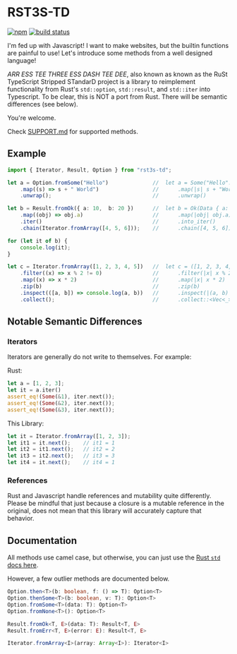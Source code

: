 # RST3S-TD

[![npm](https://img.shields.io/npm/v/rst3s-td.svg)](https://www.npmjs.com/package/rst3s-td) [![build status](https://github.com/davnotdev/rst3s-td/actions/workflows/buildtest.yml/badge.svg?branch=main)](https://github.com/davnotdev/rst3s-td/actions/workflows/buildtest.yml)

I'm fed up with Javascript!
I want to make websites, but the builtin functions are painful to use!
Let's introduce some methods from a well designed language!

*ARR ESS TEE THREE ESS DASH TEE DEE*, also known as known as the RuSt TypeScript Stripped STandarD project is a library to reimplement functionality from Rust's `std::option`, `std::result`, and `std::iter` into Typescript.
To be clear, this is NOT a port from Rust.
There will be semantic differences (see below).

You're welcome.

Check [SUPPORT.md](./SUPPORT.md) for supported methods.

## Example

```typescript
import { Iterator, Result, Option } from "rst3s-td";

let a = Option.fromSome("Hello")              //  let a = Some("Hello".to_owned())
    .map((s) => s + " World")                 //      .map(|s| s + "World")
    .unwrap();                                //      .unwrap()

let b = Result.fromOk({ a: 10,  b: 20 })      //  let b = Ok(Data { a: 10, b: 20 })
    .map((obj) => obj.a)                      //      .map(|obj| obj.a)
    .iter()                                   //      .into_iter()
    .chain(Iterator.fromArray([4, 5, 6]));    //      .chain([4, 5, 6]);

for (let it of b) {
    console.log(it);
}

let c = Iterator.fromArray([1, 2, 3, 4, 5])   //  let c = ([1, 2, 3, 4, 5]).into_iter()
    .filter((x) => x % 2 != 0)                //      .filter(|x| x % 2 != 0)
    .map((x) => x * 2)                        //      .map(|x| x * 2)
    .zip(b)                                   //      .zip(b)
    .inspect(([a, b]) => console.log(a, b))   //      .inspect(|(a, b)| eprintln!("{} {}", a, b))
    .collect();                               //      .collect::<Vec<_>>(); 
```

## Notable Semantic Differences

### Iterators

Iterators are generally do not write to themselves.
For example:

Rust:
```rust
let a = [1, 2, 3];
let it = a.iter()
assert_eq!(Some(&1), iter.next());
assert_eq!(Some(&2), iter.next());
assert_eq!(Some(&3), iter.next());
```

This Library:
```typescript
let it = Iterator.fromArray([1, 2, 3]);
let it1 = it.next();    // it1 = 1 
let it2 = it1.next();   // it2 = 2
let it3 = it2.next();   // it3 = 3
let it4 = it.next();    // it4 = 1
```

### References

Rust and Javascript handle references and mutability quite differently.
Please be mindful that just because a closure is a mutable reference in the original, does not mean that this library will accurately capture that behavior. 

## Documentation

All methods use camel case, but otherwise, you can just use the [Rust `std` docs here](https://doc.rust-lang.org/stable/std/).

However, a few outlier methods are documented below.

```typescript
Option.then<T>(b: boolean, f: () => T): Option<T>
Option.thenSome<T>(b: boolean, v: T): Option<T>
Option.fromSome<T>(data: T): Option<T>
Option.fromNone<T>(): Option<T>

Result.fromOk<T, E>(data: T): Result<T, E>
Result.fromErr<T, E>(error: E): Result<T, E>

Iterator.fromArray<I>(array: Array<I>): Iterator<I>
```

